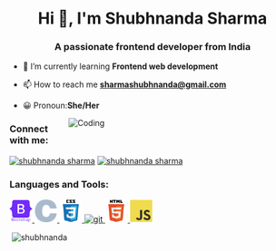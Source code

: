 <h1 align="center">Hi 👋, I'm Shubhnanda Sharma</h1>
<h3 align="center">A passionate frontend developer from India</h3>

- 🌱 I’m currently learning **Frontend web development**

- 📫 How to reach me **sharmashubhnanda@gmail.com**

- 😀 Pronoun:**She/Her**
 <img align="right" alt="Coding" width="400" src="https://media.giphy.com/media/fAnzw6YK33jMwzp5wp/giphy.gif">

<h3 align="left">Connect with me:</h3>
<p align="left">
<a href="https://linkedin.com/in/shubhnanda sharma" target="blank"><img align="center" src="https://cdn.jsdelivr.net/npm/simple-icons@3.0.1/icons/linkedin.svg" alt="shubhnanda sharma" height="30" width="40" /></a>
<a href="https://fb.com/shubhnanda sharma" target="blank"><img align="center" src="https://cdn.jsdelivr.net/npm/simple-icons@3.0.1/icons/facebook.svg" alt="shubhnanda sharma" height="30" width="40" /></a>
</p>

<h3 align="left">Languages and Tools:</h3>
<p align="left"> <a href="https://getbootstrap.com" target="_blank"> <img src="https://raw.githubusercontent.com/devicons/devicon/master/icons/bootstrap/bootstrap-plain-wordmark.svg" alt="bootstrap" width="40" height="40"/> </a> <a href="https://www.cprogramming.com/" target="_blank"> <img src="https://raw.githubusercontent.com/devicons/devicon/master/icons/c/c-original.svg" alt="c" width="40" height="40"/> </a> <a href="https://www.w3schools.com/css/" target="_blank"> <img src="https://raw.githubusercontent.com/devicons/devicon/master/icons/css3/css3-original-wordmark.svg" alt="css3" width="40" height="40"/> </a> <a href="https://git-scm.com/" target="_blank"> <img src="https://www.vectorlogo.zone/logos/git-scm/git-scm-icon.svg" alt="git" width="40" height="40"/> </a> <a href="https://www.w3.org/html/" target="_blank"> <img src="https://raw.githubusercontent.com/devicons/devicon/master/icons/html5/html5-original-wordmark.svg" alt="html5" width="40" height="40"/> </a> <a href="https://developer.mozilla.org/en-US/docs/Web/JavaScript" target="_blank"> <img src="https://raw.githubusercontent.com/devicons/devicon/master/icons/javascript/javascript-original.svg" alt="javascript" width="40" height="40"/> </a> </p>

<p>&nbsp;<img align="center" src="https://github-readme-stats.vercel.app/api?username=shubhnanda&show_icons=true&locale=en" alt="shubhnanda" /></p>
